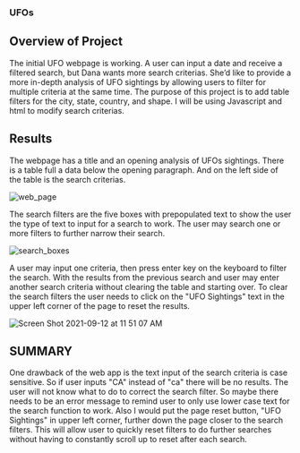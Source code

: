 ### UFOs

## Overview of Project
The initial UFO webpage is working. A user can input a date and receive a filtered search, but Dana wants more search criterias. 
She’d like to provide a more in-depth analysis of UFO sightings by allowing users to filter for multiple criteria at the same 
time. The purpose of this project is to add table filters for the city, state, country, and shape. I will be using Javascript
and html to modify search criterias.

## Results
The webpage has a title and an opening analysis of UFOs sightings. There is a table full a data below the opening paragraph. And 
on the left side of the table is the search criterias. 

![web_page](https://user-images.githubusercontent.com/86200136/132993864-03c2ae7c-8662-4a8e-8286-bed327d5764b.png)

The search filters are the five boxes with prepopulated text to show the user the type of text to input for a search to work. The user
may search one or more filters to further narrow their search. 

![search_boxes](https://user-images.githubusercontent.com/86200136/132994056-8410e41f-99ec-4f6d-b30d-5187a4d8e8d1.png)

A user may input one criteria, then press enter key on the keyboard to filter the search. With the results from the previous search
and user may enter another search criteria without clearing the table and starting over. To clear the search filters the user needs 
to click on the "UFO Sightings" text in the upper left corner of the page to reset the results. 

![Screen Shot 2021-09-12 at 11 51 07 AM](https://user-images.githubusercontent.com/86200136/132994227-4da60702-9473-4e56-8799-fcfa2f8a95a3.png)




## SUMMARY
One drawback of the web app is the text input of the search criteria is case sensitive. So if user inputs "CA" instead of "ca" there will be no results.
The user will not know what to do to correct the search filter. So maybe there needs to be an error message to remind user to only use lower case 
text for the search function to work. Also I would put the page reset button, "UFO Sightings" in upper left corner, further down the page closer to 
the search filters. This will allow user to quickly reset filters to do further searches without having to constantly scroll up to reset after
each search. 
